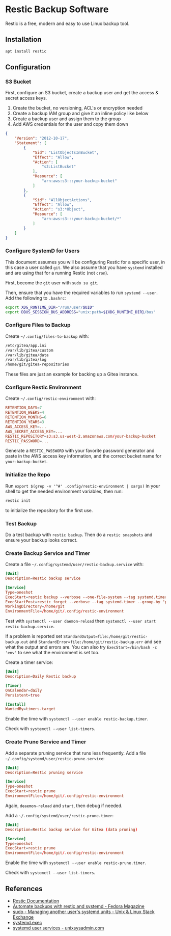 # Restic Backup Software

Restic is a free, modern and easy to use Linux backup tool.

## Installation

```sh
apt install restic
```

## Configuration

### S3 Bucket

First, configure an S3 bucket, create a backup user and get the access & secret access keys.

1. Create the bucket, no versioning, ACL's or encryption needed
2. Create a backup IAM group and give it an inline policy like below
3. Create a backup user and assign them to the group
4. Add AWS credentials for the user and copy them down

```json
{
    "Version": "2012-10-17",
    "Statement": [
        {
            "Sid": "ListObjectsInBucket",
            "Effect": "Allow",
            "Action": [
                "s3:ListBucket"
            ],
            "Resource": [
                "arn:aws:s3:::your-backup-bucket"
            ]
        },
        {
            "Sid": "AllObjectActions",
            "Effect": "Allow",
            "Action": "s3:*Object",
            "Resource": [
                "arn:aws:s3:::your-backup-bucket/*"
            ]
        }
    ]
}
```

### Configure SystemD for Users

This document assumes you will be configuring Restic for a specific user, in this case a user called `git`.  We also assume that you have `systemd` installed and are using that for a running Restic (not `cron`).

First, become the `git` user with `sudo su git`.

Then, ensure that you have the required variables to run `systemd --user`.  Add the following to `.bashrc`:

```bash
export XDG_RUNTIME_DIR="/run/user/$UID"
export DBUS_SESSION_BUS_ADDRESS="unix:path=${XDG_RUNTIME_DIR}/bus"
```

### Configure Files to Backup

Create `~/.config/files-to-backup` with:

```txt
/etc/gitea/app.ini
/var/lib/gitea/custom
/var/lib/gitea/data
/var/lib/gitea/log
/home/git/gitea-repositories
```

These files are just an example for backing up a Gitea instance.

### Configure Restic Environment

Create `~/.config/restic-environment` with:

```conf
RETENTION_DAYS=7
RETENTION_WEEKS=4
RETENTION_MONTHS=6
RETENTION_YEARS=3
AWS_ACCESS_KEY=...
AWS_SECRET_ACCESS_KEY=...
RESTIC_REPOSITORY=s3:s3.us-west-2.amazonaws.com/your-backup-bucket
RESTIC_PASSWORD=...
```

Generate a `RESTIC_PASSWORD` with your favorite password generator and paste in the AWS access key information, and the correct bucket name for `your-backup-bucket`.

### Initialize the Repo

Run `export $(grep -v '^#' .config/restic-environment | xargs)` in your shell to get the needed environment variables, then run:

```bash
restic init
```

to initialize the repository for the first use.

### Test Backup

Do a test backup with `restic backup`.  Then do a `restic snapshots` and ensure your backup looks correct.

### Create Backup Service and Timer

Create a file `~/.config/systemd/user/restic-backup.service` with:

```conf
[Unit]
Description=Restic backup service

[Service]
Type=oneshot
ExecStart=restic backup --verbose --one-file-system --tag systemd.timer --files-from /home/git/.config/files-to-backup
ExecStartPost=restic forget --verbose --tag systemd.timer --group-by "paths,tags" --keep-daily $RETENTION_DAYS --keep-weekly $RETENTION_WEEKS --keep-monthly $RETENTION_MONTHS --keep-yearly $RETENTION_YEARS
WorkingDirectory=/home/git
EnvironmentFile=/home/git/.config/restic-environment
```

Test with `systemctl --user daemon-reload` then `systemctl --user start restic-backup.service`.

If a problem is reported set `StandardOutput=file:/home/git/restic-backup.out` and `StandardError=file:/home/git/restic-backup.err` and see what the output and errors are.  You can also try `ExecStart=/bin/bash -c 'env'` to see what the environment is set too.

Create a timer service:

```conf
[Unit]
Description=Daily Restic backup

[Timer]
OnCalendar=daily
Persistent=true

[Install]
WantedBy=timers.target
```

Enable the time with `systemctl --user enable restic-backup.timer`.

Check with `systemctl --user list-timers`.

### Create Prune Service and Timer

Add a separate pruning service that runs less frequently.  Add a file `~/.config/systemd/user/restic-prune.service`:

```conf
[Unit]
Description=Restic pruning service

[Service]
Type=oneshot
ExecStart=restic prune
EnvironmentFile=/home/git/.config/restic-environment
```

Again, `deaemon-reload` and `start`, then debug if needed.

Add a `~/.config/systemd/user/restic-prune.timer`:

```conf
[Unit]
Description=Restic backup service for Gitea (data pruning)

[Service]
Type=oneshot
ExecStart=restic prune
EnvironmentFile=/home/git/.config/restic-environment
```

Enable the time with `systemctl --user enable restic-prune.timer`.

Check with `systemctl --user list-timers`.

## References

- [Restic Documentation](https://restic.readthedocs.io/en/stable/index.html)
- [Automate backups with restic and systemd - Fedora Magazine](https://fedoramagazine.org/automate-backups-with-restic-and-systemd/)
- [sudo - Managing another user's systemd units - Unix & Linux Stack Exchange](https://unix.stackexchange.com/questions/245768/managing-another-users-systemd-units/245866#245866)
- [systemd.exec](https://www.freedesktop.org/software/systemd/man/systemd.exec.html)
- [systemd user services - unixsysadmin.com](https://www.unixsysadmin.com/systemd-user-services/)